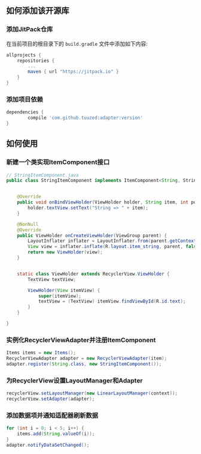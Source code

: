 ## 如何添加该开源库
### 添加JitPack仓库
在当前项目的根目录下的 `build.gradle` 文件中添加如下内容:
```groovy
allprojects {
    repositories {
        ...
        maven { url "https://jitpack.io" }
    }
}
```
### 添加项目依赖
```groovy
dependencies {
        compile 'com.github.tuuzed:adapter:version'
}
```
## 如何使用
### 新建一个类实现ItemComponent接口
```java
// StringItemComponent.java
public class StringItemComponent implements ItemComponent<String, StringItemComponent.ViewHolder> {


    @Override
    public void onBindViewHolder(ViewHolder holder, String item, int position) {
        holder.textView.setText("String => " + item);
    }

    @NonNull
    @Override
    public ViewHolder onCreateViewHolder(ViewGroup parent) {
        LayoutInflater inflater = LayoutInflater.from(parent.getContext());
        View view = inflater.inflate(R.layout.item_string, parent, false);
        return new ViewHolder(view);
    }


    static class ViewHolder extends RecyclerView.ViewHolder {
        TextView textView;

        ViewHolder(View itemView) {
            super(itemView);
            textView = (TextView) itemView.findViewById(R.id.text);
        }
    }

}

```
### 实例化RecyclerViewAdapter并注册ItemComponent
```java
Items items = new Items();
RecyclerViewAdapter adapter = new RecyclerViewAdapter(item);
adapter.register(String.class, new StringItemComponent());
```
### 为RecyclerView设置LayoutManager和Adapter
```java
recyclerView.setLayoutManager(new LinearLayoutManager(context));
recyclerView.setAdapter(adapter);
```
### 添加数据项并通知适配器刷新数据
```java
for (int i = 0; i < 5; i++) {
    items.add(String.valueOf(i));
}
adapter.notifyDataSetChanged();
```
